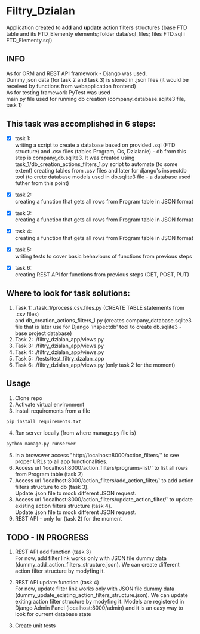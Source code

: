 # Filtry_Dzialan

Application created to **add** and **update** action filters structures (base FTD table and its FTD_Elementy elements; folder data/sql_files; 
files FTD.sql i FTD_Elementy.sql)

## INFO
As for ORM and REST API framework - Django was used. <br />
Dummy json data (for task 2 and task 3) is stored in .json files (it would be received by functions from webapplication frontend) <br />
As for testing framework PyTest was used  <br />
main.py file used for running db creation (company_database.sqlite3 file, task 1) <br />


## This task was accomplished in 6 steps:
- [x] task 1: <br />
writing a script to create a database based on provided .sql  (FTD structure) and .csv files (tables Program, Os, Dzialanie)  - db from this step is  company_db.sqlite3. It was created using task_1/db_creation_actions_filters_1.py script to automate (to some extent) creating tables from .csv files and later for django's inspectdb tool (to crete database models used in db.sqlite3 file - a database used futher from this point)
- [x] task 2: <br />
    creating a function that gets all rows from Program table in JSON format 
- [x] task 3: <br />
    creating a function that gets all rows from Program table in JSON format
- [x] task 4: <br />
    creating a function that gets all rows from Program table in JSON format
- [x] task 5: <br />
    writing tests to cover basic behaviours of functions from previous steps
- [x] task 6: <br /> 
    creating REST API for functions from previous steps (GET, POST, PUT)


## Where to look for task solutions:
1. Task 1: ./task_1/process.csv.files.py (CREATE TABLE statements from .csv files) <br />
and db_creation_actions_filters_1.py (creates company_database.sqlite3 file that is later use for Django 'inspectdb' tool to create db.sqlite3 - base project database)
2. Task 2: ./filtry_dzialan_app/views.py
3. Task 3: ./filtry_dzialan_app/views.py
4. Task 4: ./filtry_dzialan_app/views.py
5. Task 5: ./tests/test_filtry_dzalan_app
6. Task 6: ./filtry_dzialan_app/views.py (only task 2 for the moment)


## Usage

1. Clone repo
2. Activate virtual environment
3. Install requirements from a file
```bash
pip install requirements.txt
```
4. Run server locally (from where manage.py file is)
```bash
python manage.py runserver
```
5. In a browswer access "http://localhost:8000/action_filters/" to see proper URLs to all app functionalities.
6. Access url 'localhost:8000/action_filters/programs-list/' to list all rows from Program table
(task 2)
7. Access url 'localhost:8000/action_filters/add_action_filter/' to add action filters structure to db (task 3). <br /> Update .json file to mock different JSON request.
8. Access url 'localhost:8000/action_filters/update_action_filter/' to update existing action filters structure (task 4). <br />Update .json file to mock different JSON request.
9. REST API - only for (task 2) for the moment <br />


## TODO - IN PROGRESS
1. REST API add function (task 3)<br/> 
For now, add filter link works only with JSON file dummy data (dummy_add_action_filters_structure.json). We can create different action filter structure by modyfing it. 

2. REST API update function (task 4) <br/> 
For now, update filter link works only with JSON file dummy data (dummy_update_existing_action_filters_structure.json). We can update exiting action filter structure by modyfing it. Models are registered in Django Admin Panel (localhost:8000/admin) and it is an easy way to look for current
database state <br/> 

3. Create unit tests